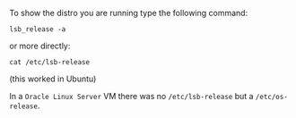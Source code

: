 To show the distro you are running type the following command:
```
lsb_release -a
```

or more directly:
```
cat /etc/lsb-release
```
(this worked in Ubuntu)

In a `Oracle Linux Server` VM there was no `/etc/lsb-release` but a `/etc/os-release`.
